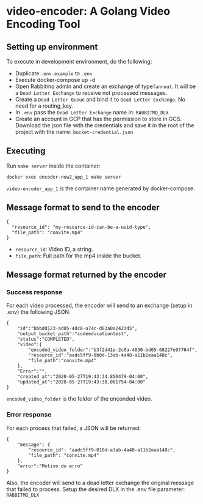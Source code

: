 # video-encoder: A Golang Video Encoding Tool

## Setting up environment

To execute in development environment, do the following:

- Duplicate `.env.example` to `.env`
- Execute docker-compose up -d
- Open Rabbitmq admin and create an exchange of type`fannout`. It will be a `Dead Letter Exchange` to receive not processed messages.
- Create a `Dead Letter Queue` and bind it to `Dead Letter Exchange`. No need for a routing_key.
- In `.env` pass the `Dead Letter Exchange` name in: `RABBITMQ_DLX`
- Create an account in GCP that has the permission to store in GCS. Download the json file with the credentials and save it in the root of the project with the name: `bucket-credential.json`

## Executing

Run `make server` inside the container:

```
docker exec encoder-new2_app_1 make server
```

`video-encoder_app_1` is the container name generated by docker-compose.

## Message format to send to the encoder

```
{
  "resource_id": "my-resource-id-can-be-a-uuid-type",
  "file_path": "convite.mp4"
}
```

- `resource_id`: Video ID, a string.
- `file_path`: Full path for the mp4 inside the bucket.

## Message format returned by the encoder

### Success response

For each video processed, the encoder will send to an exchange (setup in .env) the following JSON:

```
{
    "id":"bbbdd123-ad05-4dc8-a74c-d63a0a2423d5",
    "output_bucket_path":"codeeducationtest",
    "status":"COMPLETED",
    "video":{
        "encoded_video_folder":"b3f2d41e-2c0a-4830-bd65-68227e97764f",
        "resource_id":"aadc5ff9-0b0d-13ab-4a40-a11b2eaa148c",
        "file_path":"convite.mp4"
    },
    "Error":"",
    "created_at":"2020-05-27T19:43:34.850479-04:00",
    "updated_at":"2020-05-27T19:43:38.081754-04:00"
}
```

`encoded_video_folder` is the folder of the enconded video.

### Error response

For each process that failed, a JSON will be returned:

```
{
    "message": {
        "resource_id": "aadc5ff9-010d-a3ab-4a40-a11b2eaa148c",
        "file_path": "convite.mp4"
    },
    "error":"Motivo do erro"
}
```

Also, the encoder will send to a dead letter exchange the original message that failed to process.
Setup the desired DLX in the .env file parameter: `RABBITMQ_DLX`
